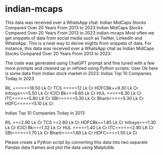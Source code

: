 # indian-mcaps
This data was received over a WhatsApp chat: Indian MidCaps Stocks Compared Over 20 Years From 2013 to 2023
Indian MidCaps Stocks Compared Over 20 Years From 2013 to 2023 indian-mcaps Most often we get snippets of data from social media such as Twitter, LinkedIn and WhatsApp. This is a neat way to derive inights from snippets of data. For instance, this data was received over a WhatsApp chat as Indian MidCaps Stocks Compared Over 20 Years From 2013 to 2023:

The code was generated using ChatGPT prompt and fine tuned with a few more prompts and cleaned up or refined using Python scripts: User Ok here is some data from Indian stock market in 2023: Indias Top 10 Companies Today in 2023

RIL ======18.50 Lk Cr TCS =====12 Lk Cr HDFCBk==9.30 Lk Cr Infosys===5.50 Lk Cr ICICI Bk===6.60 Lk Cr HUL =====6.30 Lk Cr ITC======5.80 LK Cr SBI======5.30 Lk Cr Bharti=====5.30 Lk Cr HDFC======5.10 Lk Cr

Indias Top 10 Companies Today in 2013

RIL ===2.90 Lk Cr TCS ==2.80 Lk Cr HDFCBk==1.85 Lk Cr Infosys===1.30 Lk Cr ICICI Bk===1.32 Lk Cr HUL =====1.40 Lk Cr ITC======2.90 LK Cr SBI======1.70 Lk Cr Bharti====1.60 Lk Cr HDFC====1.50 Lk Cr

Please create a Python script by converting this data into two separate Pandas data frames and plot the data using Matplotlib.
